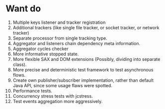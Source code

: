 # Want do
1. Multiple keys listener and tracker registration
2. Additional trackers (like single file tracker, or socket tracker, or network tracker)
3. Separate processor from single tracking type.  
4. Aggregator and listeners chain dependency meta information.
5. Aggregator cycles checker
6. More informative stopped state.
7. More flexible SAX and DOM extensions (Possibly, dividing into separate class).
8. More precise and deterministic test framework to test asynchronous flows.
9. Create own publisher/subscriber implementation, rather than default Java API, since
   some usage flaws were spotted.
10. Performance tests.
11. Concurrency stress tests with jcstress.
12. Test events aggregation more aggressively.